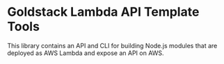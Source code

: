 # Goldstack Lambda API Template Tools

This library contains an API and CLI for building Node.js modules that are deployed as AWS Lambda and expose an API on AWS.

